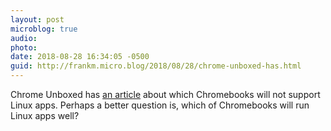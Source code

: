 ```yaml
---
layout: post
microblog: true
audio: 
photo: 
date: 2018-08-28 16:34:05 -0500
guid: http://frankm.micro.blog/2018/08/28/chrome-unboxed-has.html
---
```

Chrome Unboxed has [an article](https://chromeunboxed.com/news/linux-apps-older-chromebooks-pixel-kernel-3-14/) about which Chromebooks will not support Linux apps. Perhaps a better question is, which of Chromebooks will run Linux apps well? 
